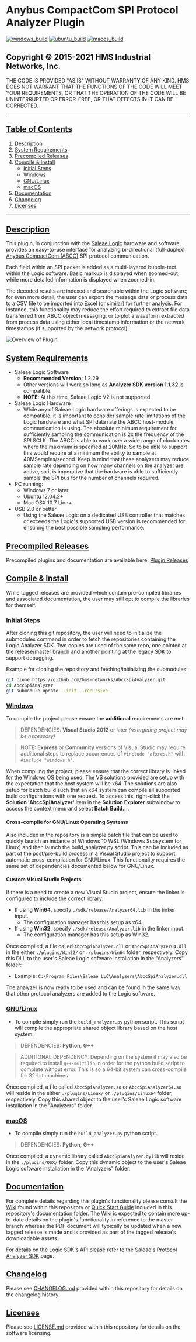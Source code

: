 # Anybus CompactCom SPI Protocol Analyzer Plugin

[![windows_build](https://github.com/hms-networks/AbccSpiAnalyzer/actions/workflows/windows_build.yml/badge.svg)](https://github.com/hms-networks/AbccSpiAnalyzer/actions/workflows/windows_build.yml)
[![ubuntu_build](https://github.com/hms-networks/AbccSpiAnalyzer/actions/workflows/ubuntu_build.yml/badge.svg)](https://github.com/hms-networks/AbccSpiAnalyzer/actions/workflows/ubuntu_build.yml)
[![macos_build](https://github.com/hms-networks/AbccSpiAnalyzer/actions/workflows/macos_build.yml/badge.svg)](https://github.com/hms-networks/AbccSpiAnalyzer/actions/workflows/macos_build.yml)

## Copyright &copy; 2015-2021 HMS Industrial Networks, Inc.

THE CODE IS PROVIDED "AS IS" WITHOUT WARRANTY OF ANY KIND. HMS DOES NOT
WARRANT THAT THE FUNCTIONS OF THE CODE WILL MEET YOUR REQUIREMENTS, OR
THAT THE OPERATION OF THE CODE WILL BE UNINTERRUPTED OR ERROR-FREE, OR
THAT DEFECTS IN IT CAN BE CORRECTED.

---

## [Table of Contents](#table-of-contents)

1. [Description](#description)
2. [System Requirements](#system-requirements)
3. [Precompiled Releases](#precompiled-releases)
4. [Compile & Install](#compile-&-install)
   * [Initial Steps](#initial-steps)
   * [Windows](#windows)
   * [GNU/Linux](#gnulinux)
   * [macOS](#macos)
5. [Documentation](#documentation)
6. [Changelog](#changelog)
7. [Licenses](#licenses)

---

## [Description](#table-of-contents)

This plugin, in conjunction with the [Saleae Logic][link_saleae] hardware and
software, provides an easy-to-use interface for analyzing bi-directional (full-duplex)
[Anybus CompactCom (ABCC)](https://www.anybus.com/products/embedded-index) SPI
protocol communication.

Each field within an SPI packet is added as a multi-layered bubble-text
within the Logic software. Basic markup is displayed when zoomed-out, while
more detailed information is displayed when zoomed-in.

The decoded results are indexed and searchable within the Logic software; for
even more detail, the user can export the message data or process data to a CSV
file to be imported into Excel (or similar) for further analysis. For instance,
this functionality may reduce the effort required to extract file data
transferred from ABCC object messaging, or to plot a waveform extracted from
process data using either local timestamp information or the network timestamps
(if supported by the network protocol).

![Overview of Plugin][mov_overview]

## [System Requirements](#table-of-contents)

* Saleae Logic Software
  * __Recommended Version__: 1.2.29
  * Other versions will work so long as **Analyzer SDK version 1.1.32** is
    compatible.
  * __NOTE__: At this time, Saleae Logic V2 is not supported.
* Saleae Logic Hardware
  * While any of Saleae Logic hardware offerings is expected to be compatible,
  it is important to consider sample rate limitations of the Logic hardware and
  what SPI data rate the ABCC host-module communication is using. The absolute
  minimum requirement for sufficiently sampling the communication is 2x the
  frequency of the SPI SCLK. The ABCC is able to work over a wide range of
  clock rates where the maximum is specified at 20MHz. So to be able to support
  this would require at a minimum the ability to sample at 40MSamples/second.
  Keep in mind that these analyzers may reduce sample rate depending on how many
  channels on the analyzer are active, so it is imperative that the hardware
  is able to sufficiently sample the SPI bus for the number of channels required.
* PC running:
  * Windows 7 or later
  * Ubuntu 12.04.2+
  * Mac OSX 10.7 Lion+
* USB 2.0 or better
  * Using the Saleae Logic on a dedicated USB controller that matches or exceeds
  the Logic's supported USB version is recommended for ensuring the best
  possible sampling performance.

## [Precompiled Releases](#table-of-contents)

Precompiled plugins and documentation are available here: [Plugin Releases][link_releases]

## [Compile & Install](#table-of-contents)

While tagged releases are provided which contain pre-compiled libraries and
associated documentation, the user may still opt to compile the libraries
for themself.

### [Initial Steps](#table-of-contents)

After cloning this git repository, the user will need to initialize the
submodules command in order to fetch the repositories containing the Logic
Analyzer SDK. Two copies are used of the same repo, one pointed at the
release/master branch and another pointing at the legacy SDK to support debugging.

Example for cloning the repository and fetching/initializing the submodules:

```bash
git clone https://github.com/hms-networks/AbccSpiAnalyzer.git
cd AbccSpiAnalyzer
git submodule update --init --recursive
```

### [Windows](#table-of-contents)

To compile the project please ensure the **additional** requirements are met:

> DEPENDENCIES: **Visual Studio 2012** or later *(retargeting project may be necessary)*

> NOTE: **Express** or **Community** versions of Visual Studio may require
additional steps to replace occurrences of `#include "afxres.h"` with `#include "windows.h"`.

When compiling the project, please ensure that the correct library is linked
for the Windows OS being used. The VS solutions provided are setup with the
expectation that the host system will be x64. The solutions are also setup for
batch build such that an x64 system can compile all supported build configurations
with one request. To access this, right-click the **Solution 'AbccSpiAnalyzer'**
item in the **Solution Explorer** subwindow to access the context menu and select
**Batch Build...**.

#### Cross-compile for GNU/Linux Operating Systems

Also included in the repository is a simple batch file that can be used to quickly
launch an instance of Windows 10 WSL (Windows Subsystem for Linux) and then launch
the build_analyzer.py script. This can be included as part of the post/pre-build
process in a Visual Studio project to support automatic cross-compilation for
GNU/Linux. This functionality requires the same set of dependencies documented below
for GNU/Linux.

#### Custom Visual Studio Projects

If there is a need to create a new Visual Studio project, ensure the linker is
configured to include the correct library:

* If using **Win64**, specify `./sdk/release/Analyzer64.lib` in the linker input.
  * The configuration manager has this setup as x64.
* If using **Win32**, specify `./sdk/release/Analyzer.lib` in the linker input.
  * The configuration manager has this setup as Win32.

Once compiled, a file called `AbccSpiAnalyzer.dll` or `AbccSpiAnalyzer64.dll`
in the either `./plugins/Win32/` or `./plugins/Win64` folder, respectively. Copy
this DLL to the user's Saleae Logic software installation in the "Analyzers" folder:

* Example: `C:\Program Files\Saleae LLC\Analyzers\AbccSpiAnalyzer.dll`

The analyzer is now ready to be used and can be found in the same way that
other protocol analyzers are added to the Logic software.

### [GNU/Linux](#table-of-contents)

* To compile simply run the `build_analyzer.py` python script. This script will
  compile the appropriate shared object library based on the host system.

> DEPENDENCIES: **Python**, **G++**

> ADDITIONAL DEPENDENCY: Depending on the system it may also be required to
install `g++-multilib` in order for the python build script to complete without
error. This is so a 64-bit system can cross-compile for 32-bit machines.

Once compiled, a file called `AbccSpiAnalyzer.so` or `AbccSpiAnalyzer64.so`
will reside in the either `./plugins/Linux/` or `./plugins/Linux64` folder,
respectively. Copy this shared object to the user's Saleae Logic software
installation in the "Analyzers" folder.

### [macOS](#table-of-contents)

* To compile simply run the `build_analyzer.py` python script.

> DEPENDENCIES: **Python**, **G++**

Once compiled, a dynamic library called `AbccSpiAnalyzer.dylib` will reside
in the `./plugins/OSX/` folder. Copy this dynamic object to the user's Saleae
Logic software installation in the "Analyzers" folder.

## [Documentation](#table-of-contents)

For complete details regarding this plugin's functionality please consult the
[Wiki][link_wiki] found within this repository or [Quick Start Guide][link_qsg]
included in this repository's documentation folder. The Wiki is expected to
contain more up-to-date details on the plugin's functionality in reference to
the master branch whereas the PDF document will typically be updated when a new
tagged release is made and is provided as part of the tagged release's
downloadable assets.

For details on the Logic SDK's API please refer to the Saleae's
[Protocol Analyzer SDK][link_sdk] page.

## [Changelog](#table-of-contents)

Please see [CHANGELOG.md](CHANGELOG.md) provided within this repository for details on the changelog history.

## [Licenses](#table-of-contents)

Please see [LICENSE.md](LICENSE.md) provided within this repository for details on the software licensing.

[mov_overview]: https://github.com/HMSAB/AbccSpiAnalyzer/wiki/overview.gif "Overview of Plugin"
[link_wiki]: https://github.com/HMSAB/AbccSpiAnalyzer/wiki
[link_releases]: https://github.com/HMSAB/AbccSpiAnalyzer/releases
[link_qsg]: doc/AbccSpiAnalyzer_Plugin_Quick_Start_Guide.pdf
[link_sdk]: https://support.saleae.com/saleae-api-and-sdk/protocol-analyzer-sdk
[link_saleae]: https://www.saleae.com/
